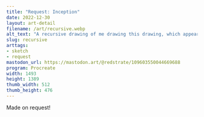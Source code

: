 ```yaml
---
title: "Request: Inception"
date: 2022-12-30
layout: art-detail
filename: /art/recursive.webp
alt_text: "A recursive drawing of me drawing this drawing, which appears infinite. I'm holding an iPad with Procreate."
slug: recursive
arttags:
- sketch
- request
mastodon_url: https://mastodon.art/@redstrate/109603550044669688
program: Procreate
width: 1493
height: 1389
thumb_width: 512
thumb_height: 476
---
```

Made on request!
